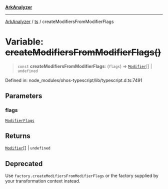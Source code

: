[**ArkAnalyzer**](../../../../README.md)

***

[ArkAnalyzer](../../../../globals.md) / [ts](../README.md) / createModifiersFromModifierFlags

# Variable: ~~createModifiersFromModifierFlags()~~

> `const` **createModifiersFromModifierFlags**: (`flags`) => [`Modifier`](../type-aliases/Modifier.md)[] \| `undefined`

Defined in: node\_modules/ohos-typescript/lib/typescript.d.ts:7491

## Parameters

### flags

[`ModifierFlags`](../enumerations/ModifierFlags.md)

## Returns

[`Modifier`](../type-aliases/Modifier.md)[] \| `undefined`

## Deprecated

Use `factory.createModifiersFromModifierFlags` or the factory supplied by your transformation context instead.
